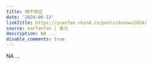 ```yaml
---
title: 端午琐记
date: '2024-06-13'
linkTitle: https://yuanfan.rbind.io/posts/duanwu2024/
source: earfanfan | 袁凡
description: NA ...
disable_comments: true
---
```

NA ...